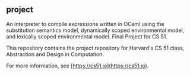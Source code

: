 
## project

An interpreter to compile expressions written in OCaml using the substitution semantics model, dynamically scoped environmental model, and lexically scoped environmental model. Final Project for CS 51.

This repository contains the project repository for Harvard's
CS 51 class, Abstraction and Design in Computation.

For more information, see [https://cs51.io](https://cs51.io). 

